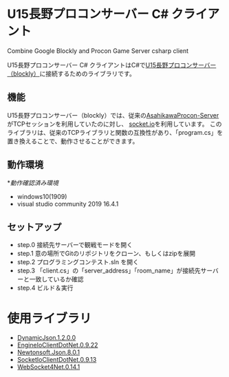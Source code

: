 # U15長野プロコンサーバー C# クライアント
Combine Google Blockly and Procon Game Server csharp client

U15長野プロコンサーバー C# クライアントはC#で[U15長野プロコンサーバー（blockly）](https://github.com/kuropengin/blockly-procon)に接続するためのライブラリです。
## 機能
U15長野プロコンサーバー（blockly）では、従来の[AsahikawaProcon-Server](https://github.com/hal1437/AsahikawaProcon-Server)がTCPセッションを利用していたのに対し、
[socket.io](https://socket.io/)を利用しています。
このライブラリは、従来のTCPライブラリと関数の互換性があり、「program.cs」を置き換えることで、動作させることができます。

## 動作環境

**動作確認済み環境* 
+ windows10(1909)
+ visual studio community 2019 16.4.1

## セットアップ
+ step.0 接続先サーバーで観戦モードを開く
+ step.1 意の場所でGitのリポジトリをクローン、もしくはzipを展開
+ step.2 プログラミングコンテスト.sln を開く
+ step.3 「client.cs」の「server_address」「room_name」が接続先サーバーと一致しているか確認
+ step.4 ビルド＆実行


# 使用ライブラリ

+ [DynamicJson.1.2.0.0](https://www.nuget.org/packages/DynamicJson/1.2.0)
+ [EngineIoClientDotNet.0.9.22](https://www.nuget.org/packages/EngineIoClientDotNet/0.9.22)
+ [Newtonsoft.Json.8.0.1](https://www.nuget.org/packages/Newtonsoft.Json/8.0.1)
+ [SocketIoClientDotNet.0.9.13](https://www.nuget.org/packages/SocketIoClientDotNet/0.9.13)
+ [WebSocket4Net.0.14.1](https://www.nuget.org/packages/WebSocket4Net/0.14.1)
